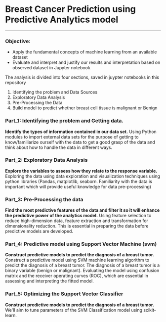 
# Breast Cancer Prediction using Predictive Analytics model
---

### Objective:
* Apply the fundamental concepts of machine learning from an available dataset
* Evaluate and interpret and justify our results and interpretation based on observed dataset in Jupyter notebook

The analysis is divided into four sections, saved in juypter notebooks in this repository
1. Identifying the problem and Data Sources
2. Exploratory Data Analysis
3. Pre-Processing the Data
4. Build model to predict whether breast cell tissue is  malignant or Benign

### Part_1: Identifying the problem and Getting data.
**Identify the types of information contained in our data set.**
Using Python modules to import external data sets for the purpose of getting to know/familiarize ourself with the data to get a good grasp of the data and think about how to handle the data in different ways. 

### Part_2: Exploratory Data Analysis
**Explore the variables to assess how they relate to the response variable.**
Exploring the data using data exploration and visualization techniques using python libraries (Pandas, matplotlib, seaborn. Familiarity with the data is important which will provide useful knowledge for data pre-processing)

### Part_3: Pre-Processing the data
**Find the most predictive features of the data and filter it so it will enhance the predictive power of the analytics model.**
Using feature selection to reduce high-dimension data, feature extraction and transformation for dimensionality reduction. This is essential in preparing the data before predictive models are developed.

### Part_4: Predictive model using Support Vector Machine (svm)
**Construct predictive models to predict the diagnosis of a breast tumor.** 
Construct a predictive model using SVM machine learning algorithm to predict the diagnosis of a breast tumor. The diagnosis of a breast tumor is a binary variable (benign or malignant). Evaluating the model using confusion matrix and the receiver operating curves (ROC), which are essential in assessing and interpreting the fitted model.

### Part_5: Optimizing the  Support Vector Classifier
**Construct predictive models to predict the diagnosis of a breast tumor.** 
We'll aim to tune parameters of the SVM Classification model using scikit-learn.

